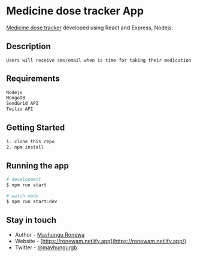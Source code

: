 # Medicine dose tracker App
[Medicine dose tracker](https://github.com/mavhungu/medicine-dose-tracker-web-app) developed using React and Express, Nodejs.

## Description

`Users will receive sms/email when is time for taking their medication`

## Requirements
```bash
Nodejs
MongoDB
SendGrid API
Twilio API
```
## Getting Started
```bash
1. clone this repo
2. npm install
```
## Running the app
```bash
# development
$ npm run start

# watch mode
$ npm run start:dev
```
## Stay in touch

- Author - [Mavhungu Ronewa](https://ronewam.netlify.app)
- Website - [https://ronewam.netlify.app](https://ronewam.netlify.app/)
- Twitter - [@mavhungurgb](https://twitter.com/mavhungurgb)
